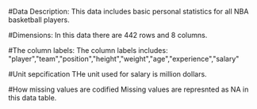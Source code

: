 #Data Description:
This data includes basic personal statistics for all NBA basketball players.

#Dimensions:
In this data there are 442 rows and 8 columns.

#The column labels:
The column labels includes: 
"player","team","position","height","weight","age","experience","salary"

#Unit sepcification
THe unit used for salary is million dollars.

#How missing values are codified
Missing values are represnted as NA in this data table.